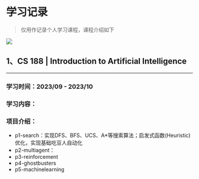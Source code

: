 # 学习记录

> 仅用作记录个人学习课程，课程介绍如下

![](https://p.ipic.vip/yrr3fk.png)

## 1、**CS 188** | Introduction to Artificial Intelligence

------

### 学习时间：2023/09 - 2023/10

### 学习内容：

### 项目介绍：

- p1-search：实现DFS、BFS、UCS、A*等搜索算法；启发式函数(Heuristic)优化，实现基础吃豆人自动化
- p2-multiagent：
- p3-reinforcement
- p4-ghostbusters
- p5-machinelearning
